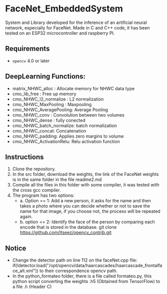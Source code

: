 # FaceNet_EmbeddedSystem
System and Library developed for the inference of an artificial neural network, especially for FaceNet. Made in C and C++ code, it has been tested on an ESP32 microcontroller and raspberry PI.

## Requirements
* `opencv` 4.0 or later
## DeepLearning Functions:

* matrix_NHWC_alloc : Allocate memory for NHWC data type
* cmo_lib_free : Free up memory
* cmo_NHWC_l2_normalize : L2 normalization
* cmo_NHWC_MaxPooling : Maxpooling
* cmo_NHWC_AveragePooling: Average Pooling
* cmo_NHWC_conv :  Convolution between two volumes
* cmo_NHWC_dense : fully conected
* cmo_NHWC_batch_normalize: batch normalization
* cmo_NHWC_concat: Concatenation
* cmo_NHWC_padding: Applies zero margins to volume
* cmo_NHWC_ActivationRelu: Relu activation function


## Instructions
1. Clone the repository.
2. In the src folder, download the weights, the link of the FaceNet weights is in the same folder in the file readme2.md
4. Compile all the files in this folder with some compiler, it was tested with the cross gcc compiler.
5. The program has two options:
   * a. Option == 1: Add a new person, it asks for the name and then takes a photo where you can decide whether or not to save the name for that image, if you choose not, the process will be repeated again.
   * b. option == 2: Identify the face of the person by comparing each encode that is stored in the database.
git clone https://github.com/Itseez/opencv_contrib.git

## Notice
* Change the detector path on line 112 on the faceNet.cpp file: if(!detector.load("/opt/opencv/data/haarcascades/haarcascade_frontalface_alt.xml")) to their correspondence opencv path.
* In the python_formateo folder, there is a file called formateo.py, this python script converting the weights .h5 (Obtained from TensorFlow) to a file .h (Header C)

